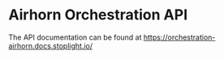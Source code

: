 # Airhorn Orchestration API

The API documentation can be found at https://orchestration-airhorn.docs.stoplight.io/
